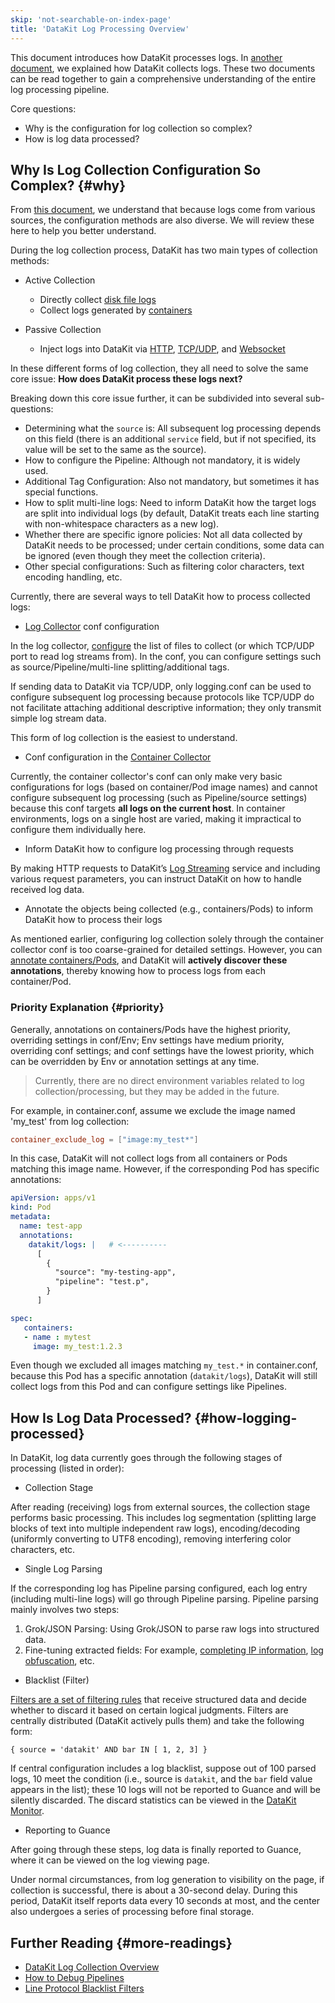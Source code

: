 ```yaml
---
skip: 'not-searchable-on-index-page'
title: 'DataKit Log Processing Overview'
---
```


This document introduces how DataKit processes logs. In [another document](datakit-logging.md), we explained how DataKit collects logs. These two documents can be read together to gain a comprehensive understanding of the entire log processing pipeline.

Core questions:

- Why is the configuration for log collection so complex?
- How is log data processed?

## Why Is Log Collection Configuration So Complex? {#why}

From [this document](datakit-logging.md), we understand that because logs come from various sources, the configuration methods are also diverse. We will review these here to help you better understand.

During the log collection process, DataKit has two main types of collection methods:

- Active Collection
    - Directly collect [disk file logs](logging.md)
    - Collect logs generated by [containers](container.md)

- Passive Collection
    - Inject logs into DataKit via [HTTP](logstreaming.md), [TCP/UDP](logging.md#socket), and [Websocket](logfwd.md)

In these different forms of log collection, they all need to solve the same core issue: **How does DataKit process these logs next?**

Breaking down this core issue further, it can be subdivided into several sub-questions:

- Determining what the `source` is: All subsequent log processing depends on this field (there is an additional `service` field, but if not specified, its value will be set to the same as the source).
- How to configure the Pipeline: Although not mandatory, it is widely used.
- Additional Tag Configuration: Also not mandatory, but sometimes it has special functions.
- How to split multi-line logs: Need to inform DataKit how the target logs are split into individual logs (by default, DataKit treats each line starting with non-whitespace characters as a new log).
- Whether there are specific ignore policies: Not all data collected by DataKit needs to be processed; under certain conditions, some data can be ignored (even though they meet the collection criteria).
- Other special configurations: Such as filtering color characters, text encoding handling, etc.

Currently, there are several ways to tell DataKit how to process collected logs:

- [Log Collector](logging.md) conf configuration

In the log collector, [configure](logging.md#config) the list of files to collect (or which TCP/UDP port to read log streams from). In the conf, you can configure settings such as source/Pipeline/multi-line splitting/additional tags.

If sending data to DataKit via TCP/UDP, only logging.conf can be used to configure subsequent log processing because protocols like TCP/UDP do not facilitate attaching additional descriptive information; they only transmit simple log stream data.

This form of log collection is the easiest to understand.

- Conf configuration in the [Container Collector](container.md)

Currently, the container collector's conf can only make very basic configurations for logs (based on container/Pod image names) and cannot configure subsequent log processing (such as Pipeline/source settings) because this conf targets **all logs on the current host**. In container environments, logs on a single host are varied, making it impractical to configure them individually here.

- Inform DataKit how to configure log processing through requests

By making HTTP requests to DataKit’s [Log Streaming](logstreaming.md) service and including various request parameters, you can instruct DataKit on how to handle received log data.

- Annotate the objects being collected (e.g., containers/Pods) to inform DataKit how to process their logs

As mentioned earlier, configuring log collection solely through the container collector conf is too coarse-grained for detailed settings. However, you can [annotate containers/Pods](container-log.md#logging-with-annotation-or-label), and DataKit will **actively discover these annotations**, thereby knowing how to process logs from each container/Pod.

### Priority Explanation {#priority}

Generally, annotations on containers/Pods have the highest priority, overriding settings in conf/Env; Env settings have medium priority, overriding conf settings; and conf settings have the lowest priority, which can be overridden by Env or annotation settings at any time.

> Currently, there are no direct environment variables related to log collection/processing, but they may be added in the future.

For example, in container.conf, assume we exclude the image named 'my_test' from log collection:

```toml
container_exclude_log = ["image:my_test*"]
```

In this case, DataKit will not collect logs from all containers or Pods matching this image name. However, if the corresponding Pod has specific annotations:

```yaml
apiVersion: apps/v1
kind: Pod
metadata:
  name: test-app
  annotations:
    datakit/logs: |   # <----------
      [
        {
          "source": "my-testing-app",
          "pipeline": "test.p",
        }
      ]

spec:
   containers:
   - name : mytest
     image: my_test:1.2.3
```

Even though we excluded all images matching `my_test.*` in container.conf, because this Pod has a specific annotation (`datakit/logs`), DataKit will still collect logs from this Pod and can configure settings like Pipelines.

## How Is Log Data Processed? {#how-logging-processed}

In DataKit, log data currently goes through the following stages of processing (listed in order):

- Collection Stage

After reading (receiving) logs from external sources, the collection stage performs basic processing. This includes log segmentation (splitting large blocks of text into multiple independent raw logs), encoding/decoding (uniformly converting to UTF8 encoding), removing interfering color characters, etc.

- Single Log Parsing

If the corresponding log has Pipeline parsing configured, each log entry (including multi-line logs) will go through Pipeline parsing. Pipeline parsing mainly involves two steps:

1. Grok/JSON Parsing: Using Grok/JSON to parse raw logs into structured data.
1. Fine-tuning extracted fields: For example, [completing IP information](../pipeline/use-pipeline/pipeline-built-in-function.md#fn-geoip), [log obfuscation](../pipeline/use-pipeline/pipeline-built-in-function.md#fn-cover), etc.

- Blacklist (Filter)

[Filters are a set of filtering rules](../datakit/datakit-filter.md) that receive structured data and decide whether to discard it based on certain logical judgments. Filters are centrally distributed (DataKit actively pulls them) and take the following form:

``` not-set
{ source = 'datakit' AND bar IN [ 1, 2, 3] }
```

If central configuration includes a log blacklist, suppose out of 100 parsed logs, 10 meet the condition (i.e., source is `datakit`, and the `bar` field value appears in the list); these 10 logs will not be reported to Guance and will be silently discarded. The discard statistics can be viewed in the [DataKit Monitor](../datakit/datakit-monitor.md).

- Reporting to Guance

After going through these steps, log data is finally reported to Guance, where it can be viewed on the log viewing page.

Under normal circumstances, from log generation to visibility on the page, if collection is successful, there is about a 30-second delay. During this period, DataKit itself reports data every 10 seconds at most, and the center also undergoes a series of processing before final storage.

## Further Reading {#more-readings}

- [DataKit Log Collection Overview](datakit-logging.md)
- [How to Debug Pipelines](../pipeline/use-pipeline/pipeline-quick-start.md#debug)
- [Line Protocol Blacklist Filters](../datakit/datakit-filter.md)